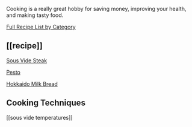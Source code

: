 Cooking is a really great hobby for saving money, improving your health, and making tasty food.

[Full Recipe List by Category](/recipes/)

## [[recipe]]
[Sous Vide Steak](/recipes/sous-vide-steak/)

[Pesto](/recipes/pesto/)

[Hokkaido Milk Bread](/recipes/milk-bread/)

## Cooking Techniques
[[sous vide temperatures]]